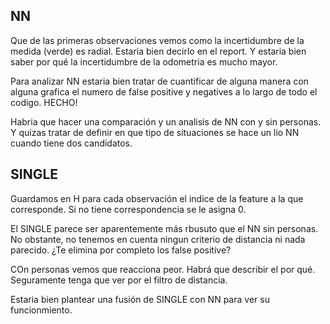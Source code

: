 ## NN

Que de las primeras observaciones vemos como la incertidumbre de la medida (verde) es radial. Estaria bien decirlo en el report. Y estaria bien saber por qué la incertidumbre de la odometria es mucho mayor.

Para analizar NN estaria bien tratar de cuantificar de alguna manera con alguna grafica el numero de false positive y negatives a lo largo de todo el codigo. HECHO!

Habria que hacer una comparación y un analisis de NN con y sin personas. Y quizas tratar de definir en que tipo de situaciones se hace un lio NN cuando tiene dos candidatos.

## SINGLE

Guardamos en H para cada observación el indice de la feature a la que corresponde. Si no tiene correspondencia se le asigna 0.

El SINGLE parece ser aparentemente más rbusuto que el NN sin personas. No obstante, no tenemos en cuenta ningun criterio de distancia ni nada parecido. ¿Te elimina por completo los false positive?

COn personas vemos que reacciona peor. Habrá que describir el por qué. Seguramente tenga que ver por el filtro de distancia.

Estaria bien plantear una fusión de SINGLE con NN para ver su funcionmiento.